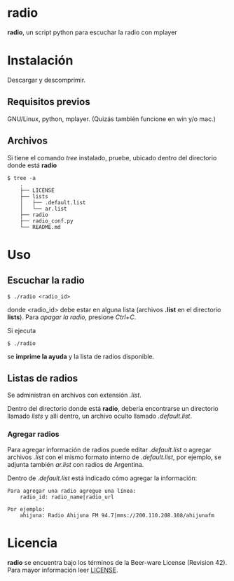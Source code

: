 # radio

__radio__, un script python para escuchar la radio con mplayer

# Instalación

Descargar y descomprimir.

## Requisitos previos

GNU/Linux, python, mplayer. (Quizás también funcione en win y/o mac.)

## Archivos

Si tiene el comando _tree_ instalado, pruebe, ubicado dentro del directorio
 donde está __radio__

    $ tree -a
        .
        ├── LICENSE
        ├── lists
        │   ├── .default.list
        │   └── ar.list
        ├── radio
        ├── radio_conf.py
        └── README.md

# Uso

## Escuchar la radio

    $ ./radio <radio_id>

donde \<radio\_id\> debe estar en alguna lista (archivos __.list__ en el
 directorio __lists__). Para _apagar la radio_, presione _Ctrl+C_.

Si ejecuta

    $ ./radio

se __imprime la ayuda__ y la lista de radios disponible.

## Listas de radios

Se administran en archivos con extensión _.list_.

Dentro del directorio donde está __radio__, debería encontrarse un directorio
 llamado _lists_ y allí dentro, un archivo oculto llamado _.default.list_.

### Agregar radios

Para agregar información de radios puede editar _.default.list_ o agregar
 archivos _.list_ con el mismo formato interno de _.default.list_, por ejemplo,
 se adjunta también _ar.list_ con radios de Argentina.

Dentro de _.default.list_ está indicado cómo agregar la información:

    Para agregar una radio agregue una línea:
        radio_id: radio_name|radio_url
    
    Por ejemplo:
        ahijuna: Radio Ahijuna FM 94.7|mms://200.110.208.108/ahijunafm

# Licencia

__radio__ se encuentra bajo los términos de la Beer-ware License (Revision 42).
Para mayor información leer
[LICENSE](https://raw.github.com/quijot/radio/master/LICENSE).